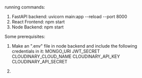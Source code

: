 running commands:

1. FastAPI backend: uvicorn main:app --reload --port 8000
2. React Frontend: npm start
3. Node Backend: npm start

Some prerequisites:
1. Make an ".env" file in node backend and include the following credentials in it:
    MONGO_URI
    JWT_SECRET
    CLOUDINARY_CLOUD_NAME
    CLOUDINARY_API_KEY
    CLOUDINARY_API_SECRET
   
2. 
